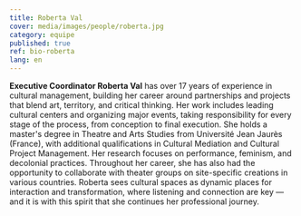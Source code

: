 ```yaml
---
title: Roberta Val
cover: media/images/people/roberta.jpg
category: equipe
published: true
ref: bio-roberta
lang: en
---
```

**Executive Coordinator Roberta Val** has over 17 years of experience in cultural management, building her career around partnerships and projects that blend art, territory, and critical thinking. Her work includes leading cultural centers and organizing major events, taking responsibility for every stage of the process, from conception to final execution. She holds a master's degree in Theatre and Arts Studies from Université Jean Jaurès (France), with additional qualifications in Cultural Mediation and Cultural Project Management. Her research focuses on performance, feminism, and decolonial practices. Throughout her career, she has also had the opportunity to collaborate with theater groups on site-specific creations in various countries. Roberta sees cultural spaces as dynamic places for interaction and transformation, where listening and connection are key — and it is with this spirit that she continues her professional journey.
